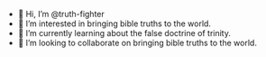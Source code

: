 - 👋 Hi, I’m @truth-fighter
- 👀 I’m interested in bringing bible truths to the world.
- 🌱 I’m currently learning about the false doctrine of trinity.
- 💞️ I’m looking to collaborate on bringing bible truths to the world.

<!---
truth-fighter/truth-fighter is a ✨ special ✨ repository because its `README.md` (this file) appears on your GitHub profile.
You can click the Preview link to take a look at your changes.
--->
